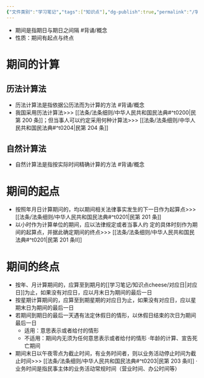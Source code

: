 ```yaml
---
{"文件类别":"学习笔记","tags":["知识点"],"dg-publish":true,"permalink":"/学习笔记/知识点cheese/期间/","dgPassFrontmatter":true}
---
```


- 期间是指期日与期日之间隔 #背诵/概念 
- 性质：期间有起点与终点
# 期间的计算
## 历法计算法
- 历法计算法是指依据公历法而为计算的方法 #背诵/概念 
- 我国采用历法计算法>>> [[法条/法条细则/中华人民共和国民法典#^t0200\|民第 200 条]]；但当事人可以约定采用何种计算法>>> [[法条/法条细则/中华人民共和国民法典#^t0204\|民第 204 条]]
## 自然计算法
- 自然计算法是指按实际时间精确计算的方法 #背诵/概念 
# 期间的起点
- 按照年月日计算期问的，均以期间相关法律事实发生的下一日作为起算点>>> [[法条/法条细则/中华人民共和国民法典#^t0201\|民第 201 条]]
- 以小时作为计算单位的期间，应以法律规定或者当事人约 定的具体时刻作为期间的起算点，并据此确定期间的终点>>> [[法条/法条细则/中华人民共和国民法典#^t0201\|民第 201 条Ⅱ]]
# 期间的终点
- 按年、月计算期间的，应算至到期月的[[学习笔记/知识点cheese/对应日\|对应日]]为止，如果没有对应日，应以月末日为期间的最后一日
- 按星期计算期间的，应算至到期星期的对应日为止，如果没有对应日，应以星期末日为期间的最后一日
- 若期间到期日的最后一天遇有法定休假日的情形，以休假日结束的次日为期间最后一日
	- 适用：意思表示或者给付的情形
	- 不适用：期间内无须为任何意思表示或者给付的情形
	·年龄的计算、宣告死亡期间
- 期间末日以午夜零点为截止时间，有业务时间者，则以业务活动停止时间为截止时间>>> [[法条/法条细则/中华人民共和国民法典#^t0203\|民第 203 条Ⅱ]]
·业务时间是指民事主体的业务活动常规时间（营业时间、办公时间等）